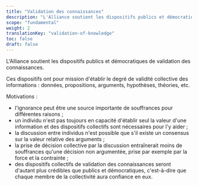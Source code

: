 ```yaml
---
title: "Validation des connaissances"
description: "L'Alliance soutient les dispositifs publics et démocratiques de validation des connaissances."
scope: "fundamental"
weight: 2
translationKey: "validation-of-knowledge"
toc: false
draft: false
---
```


L'Alliance soutient les dispositifs publics et démocratiques de validation des connaissances.

Ces dispositifs ont pour mission d'établir le degré de validité collective des informations : données, propositions, arguments, hypothèses, théories, etc.

Motivations :
- l'ignorance peut être une source importante de souffrances pour différentes raisons ;
- un individu n'est pas toujours en capacité d'établir seul la valeur d'une information et des dispositifs collectifs sont nécessaires pour l'y aider ;
- la discussion entre individus n'est possible que s'il existe un consensus sur la valeur relative des arguments ;
- la prise de décision collective par la discussion entraînerait moins de souffrances qu'une décision non argumentée, prise par exemple par la force et la contrainte ;
- des dispositifs collectifs de validation des connaissances seront d'autant plus crédibles que publics et démocratiques, c'est-à-dire que chaque membre de la collectivité aura confiance en eux.
